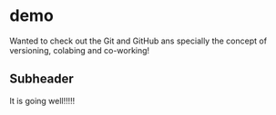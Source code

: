 # demo
Wanted to check out the Git and GitHub ans specially the concept of versioning, colabing and co-working!

## Subheader
It is going well!!!!!